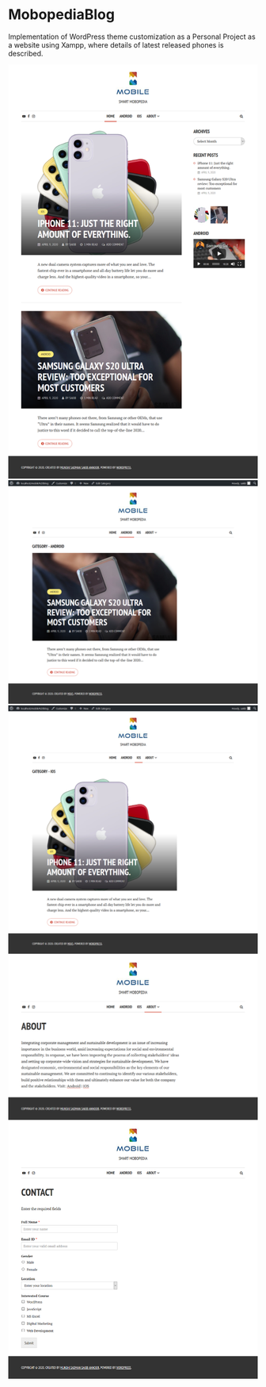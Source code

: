 # MobopediaBlog
Implementation of WordPress theme customization as a Personal Project as a website using Xampp, where details of latest released phones is described.

![](image/1.png)
![](image/2.png)
![](image/3.png)
![](image/4.png)
![](image/5.png)
